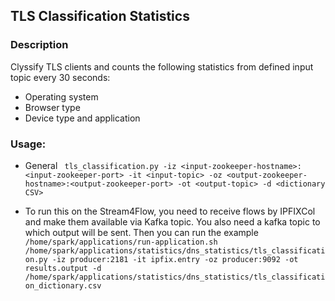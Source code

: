## TLS Classification Statistics

### Description

Clyssify TLS clients and counts the following statistics from defined input topic every 30 seconds:
- Operating system
- Browser type
- Device type and application

### Usage:
- General
` tls_classification.py -iz <input-zookeeper-hostname>:<input-zookeeper-port> -it <input-topic> -oz <output-zookeeper-hostname>:<output-zookeeper-port> -ot <output-topic> -d <dictionary CSV>`

- To run this on the Stream4Flow, you need to receive flows by IPFIXCol and make them available via Kafka topic. You also need a kafka topic to which output will be sent.
Then you can run the example
`/home/spark/applications/run-application.sh /home/spark/applications/statistics/dns_statistics/tls_classification.py -iz producer:2181 -it ipfix.entry -oz producer:9092 -ot results.output -d /home/spark/applications/statistics/dns_statistics/tls_classification_dictionary.csv`
